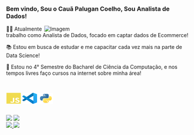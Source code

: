 ### Bem vindo, Sou o Cauã Palugan Coelho, Sou Analista de Dados!

<div>
  <img align="right" src="https://user-images.githubusercontent.com/99273475/153456069-ad492fe5-3ebf-4a60-b664-c9e29edeaeeb.gif" alt="Imagem" min-width="400px" max-width="400px" width="400px" align="right">
</div>

<p>👨‍💻 Atualmente trabalho como Analista de Dados, focado em captar dados de Ecommerce! <p>
<p>📚 Estou em busca de estudar e me capacitar cada vez mais na parte de Data Science! <p> 
<p>💭 Estou no 4° Semestre do Bacharel de Ciência da Computação, e nos tempos livres faço cursos na internet sobre minha área! <p> 


 <br>

<div style= "display: inline_block" align="left">
  <img align="center" alt="caua-Js" height="30" width="40" src="https://raw.githubusercontent.com/devicons/devicon/master/icons/javascript/javascript-plain.svg">
  <img align="center" alt="caua-VsCode" height="30" width="40" src="https://raw.githubusercontent.com/devicons/devicon/1119b9f84c0290e0f0b38982099a2bd027a48bf1/icons/vscode/vscode-original.svg">
  <img align="center" alt="caua-Python" height="30" width="40" src="https://raw.githubusercontent.com/devicons/devicon/master/icons/python/python-original.svg">
</div>
 
 ##
 
<div>
 <a align="left" href="https://www.linkedin.com/in/cau%C3%A3-palugan-coelho-523bb51b0/" target="_blank"><img src="https://img.shields.io/badge/-LinkedIn-%230077B5?style=for-the-badge&logo=linkedin&logoColor=white" target="_blank"></a> 
   <a href="https://www.instagram.com/_cauapalugan/" target="_blank"><img src="https://img.shields.io/badge/-Instagram-%23E4405F?style=for-the-badge&logo=instagram&logoColor=white" target="_blank"></a>
  
<div style= "display: inline_block" align="left">
  <a href="https://https://github.com/CauaPalugan">
    <img height="180em" src="https://github-readme-stats.vercel.app/api?username=CauaPalugan&show_icons=true&theme=dark"/>
    <img height="180em" src="https://github-readme-stats.vercel.app/api/top-langs/?username=CauaPalugan&layout=compact&langs_count=7&theme=dark"> <br>
</div>   

  
</div>
  

  
  
  
  
  
  
